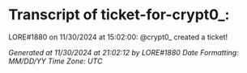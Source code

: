 # Transcript of ticket-for-crypt0_:

LORE#1880 on 11/30/2024 at 15:02:00: @crypt0_ created a ticket!

*Generated at 11/30/2024 at 21:02:12 by LORE#1880*
*Date Formatting: MM/DD/YY*
*Time Zone: UTC*